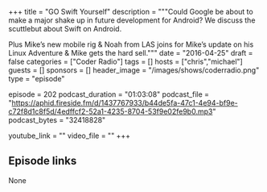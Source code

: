 +++
title = "GO Swift Yourself"
description = """Could Google be about to make a major shake up in future development for Android? We discuss the scuttlebut about Swift on Android.

Plus Mike’s new mobile rig & Noah from LAS joins for Mike’s update on his Linux Adventure & Mike gets the hard sell."""
date = "2016-04-25"
draft = false
categories = ["Coder Radio"]
tags = []
hosts = ["chris","michael"]
guests = []
sponsors = []
header_image = "/images/shows/coderradio.png"
type = "episode"

episode = 202
podcast_duration = "01:03:08"
podcast_file = "https://aphid.fireside.fm/d/1437767933/b44de5fa-47c1-4e94-bf9e-c72f8d1c8f5d/4edffcf2-52a1-4235-8704-53f9e02fe9b0.mp3"
podcast_bytes = "32418828"

youtube_link = ""
video_file = ""
+++

## Episode links

None

